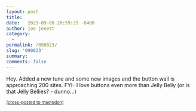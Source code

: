 ```yaml
---
layout: post
title:  
date:   2023-09-08 20:59:25 -0400
author: joe jenett
category:
  -  
permalink: /090823/
slug: '090823'
summary: 
comments: false
---
```

Hey. Added a new tune and some new images and the button wall is approaching 200 sites. FYI- I love buttons even more than Jelly Belly (or is that Jelly Bellies? - dunno...)

<a href="https://brid.gy/publish/mastodon"><small>(cross-posted to mastodon)</small></a>